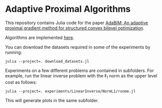 # Adaptive Proximal Algorithms

This repository contains Julia code for the paper
[AdaBiM: An adaptive proximal gradient method for structured
convex bilevel optimization](https://arxiv.org/pdf/2305.03559.pdf).

Algorithms are implemented [here](./adaptive_bilevel_algorithms.jl).

You can download the datasets required in some of the experiments by running:

```
julia --project=. download_datasets.jl
```

Experiments on a few different problems are contained in subfolders.
For example, run the linear inverse problem with the $\ell_1$ norm as the upper level cost as follows:

```
julia --project=. experiments/LinearInverse/NormL1/runme.jl
```

This will generate plots in the same subfolder.